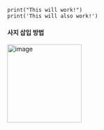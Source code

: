 ```
print("This will work!")
print('This will also work!')
```
#### 사지 삽입 방법 

<img width="170" height="180" alt="image" src="https://github.com/user-attachments/assets/347530b9-4d5f-4b58-be4f-9c58d81e82ab" />
